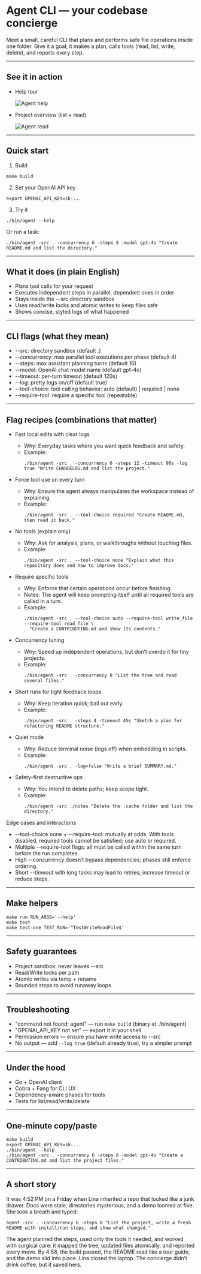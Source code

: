# Agent CLI — your codebase concierge

Meet a small, careful CLI that plans and performs safe file operations inside one folder. Give it a goal; it makes a plan, calls tools (read, list, write, delete), and reports every step.

---

## See it in action

- Help tour

  ![Agent help](docs/assets/agent-help.gif)

- Project overview (list + read)

  ![Agent read](docs/assets/agent-read.gif)

---

## Quick start

1) Build

```
make build
```

2) Set your OpenAI API key

```
export OPENAI_API_KEY=sk-...
```

3) Try it

```
./bin/agent --help
```

Or run a task:

```
./bin/agent -src . -concurrency 6 -steps 8 -model gpt-4o "Create README.md and list the directory."
```

---

## What it does (in plain English)

- Plans tool calls for your request
- Executes independent steps in parallel, dependent ones in order
- Stays inside the --src directory sandbox
- Uses read/write locks and atomic writes to keep files safe
- Shows concise, styled logs of what happened

---

## CLI flags (what they mean)

- --src: directory sandbox (default .)
- --concurrency: max parallel tool executions per phase (default 4)
- --steps: max assistant planning turns (default 16)
- --model: OpenAI chat model name (default gpt-4o)
- --timeout: per-turn timeout (default 120s)
- --log: pretty logs on/off (default true)
- --tool-choice: tool calling behavior: auto (default) | required | none
- --require-tool: require a specific tool (repeatable)

---

## Flag recipes (combinations that matter)

- Fast local edits with clear logs
  - Why: Everyday tasks where you want quick feedback and safety.
  - Example:
    ```
    ./bin/agent -src . -concurrency 6 -steps 12 -timeout 90s -log true "Write CHANGELOG.md and list the project."
    ```

- Force tool use on every turn
  - Why: Ensure the agent always manipulates the workspace instead of explaining.
  - Example:
    ```
    ./bin/agent -src . --tool-choice required "Create README.md, then read it back."
    ```

- No tools (explain only)
  - Why: Ask for analysis, plans, or walkthroughs without touching files.
  - Example:
    ```
    ./bin/agent -src . --tool-choice none "Explain what this repository does and how to improve docs."
    ```

- Require specific tools
  - Why: Enforce that certain operations occur before finishing.
  - Notes: The agent will keep prompting itself until all required tools are called in a turn.
  - Example:
    ```
    ./bin/agent -src . --tool-choice auto --require-tool write_file --require-tool read_file \
      "Create a CONTRIBUTING.md and show its contents."
    ```

- Concurrency tuning
  - Why: Speed up independent operations, but don’t overdo it for tiny projects.
  - Example:
    ```
    ./bin/agent -src . -concurrency 8 "List the tree and read several files."
    ```

- Short runs for tight feedback loops
  - Why: Keep iteration quick; bail out early.
  - Example:
    ```
    ./bin/agent -src . -steps 4 -timeout 45s "Sketch a plan for refactoring README structure."
    ```

- Quiet mode
  - Why: Reduce terminal noise (logs off) when embedding in scripts.
  - Example:
    ```
    ./bin/agent -src . -log=false "Write a brief SUMMARY.md."
    ```

- Safety-first destructive ops
  - Why: You intend to delete paths; keep scope tight.
  - Example:
    ```
    ./bin/agent -src ./notes "Delete the .cache folder and list the directory."
    ```

Edge cases and interactions
- --tool-choice none + --require-tool: mutually at odds. With tools disabled, required tools cannot be satisfied; use auto or required.
- Multiple --require-tool flags: all must be called within the same turn before the run completes.
- High --concurrency doesn’t bypass dependencies; phases still enforce ordering.
- Short --timeout with long tasks may lead to retries; increase timeout or reduce steps.

---

## Make helpers

```
make run RUN_ARGS='--help'
make test
make test-one TEST_RUN='^TestWriteReadFile$'
```

---

## Safety guarantees

- Project sandbox: never leaves --src
- Read/Write locks per path
- Atomic writes via temp + rename
- Bounded steps to avoid runaway loops

---

## Troubleshooting

- "command not found: agent" — run `make build` (binary at ./bin/agent)
- "OPENAI_API_KEY not set" — export it in your shell
- Permission errors — ensure you have write access to --src
- No output — add `--log true` (default already true), try a simpler prompt

---

## Under the hood

- Go + OpenAI client
- Cobra + Fang for CLI UX
- Dependency-aware phases for tools
- Tests for list/read/write/delete

---

## One-minute copy/paste

```
make build
export OPENAI_API_KEY=sk-...
./bin/agent --help
./bin/agent -src . -concurrency 6 -steps 8 -model gpt-4o "Create a CONTRIBUTING.md and list the project files."
```

---

## A short story

It was 4:52 PM on a Friday when Lina inherited a repo that looked like a junk drawer. Docs were stale, directories mysterious, and a demo loomed at five. She took a breath and typed:

```
agent -src . -concurrency 6 -steps 8 "List the project, write a fresh README with install/run steps, and show what changed."
```

The agent planned the steps, used only the tools it needed, and worked with surgical care: it mapped the tree, updated files atomically, and reported every move. By 4:58, the build passed, the README read like a tour guide, and the demo slid into place. Lina closed the laptop. The concierge didn’t drink coffee, but it saved hers.
